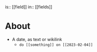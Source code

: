 is:: [[field]]
in:: [[fields]]

# About
- A date, as text or wikilink
	- `do [[something]] on [[2023-02-04]]`
